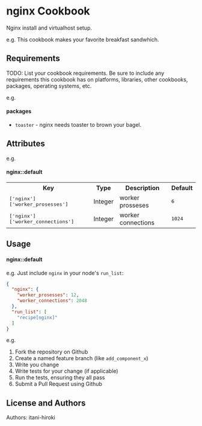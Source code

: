 nginx Cookbook
==============
Nginx install and virtualhost setup.


e.g.
This cookbook makes your favorite breakfast sandwhich.

Requirements
------------
TODO: List your cookbook requirements. Be sure to include any requirements this cookbook has on platforms, libraries, other cookbooks, packages, operating systems, etc.

e.g.
#### packages
- `toaster` - nginx needs toaster to brown your bagel.

Attributes
----------

e.g.
#### nginx::default
<table>
  <tr>
    <th>Key</th>
    <th>Type</th>
    <th>Description</th>
    <th>Default</th>
  </tr>
  <tr>
    <td><tt>['nginx']['worker_prosesses']</tt></td>
    <td>Integer</td>
    <td>worker prosseses</td>
    <td><tt>6</tt></td>
  </tr>
  <tr>
    <td><tt>['nginx']['worker_connections']</tt></td>
    <td>Integer</td>
    <td>worker connections</td>
    <td><tt>1024</tt></td>
  </tr>
</table>

Usage
-----
#### nginx::default

e.g.
Just include `nginx` in your node's `run_list`:

```json
{
  "nginx": {
    "worker_prosesses": 12,
    "worker_connections": 2048
  },
  "run_list": [
    "recipe[nginx]"
  ]
}
```

e.g.
1. Fork the repository on Github
2. Create a named feature branch (like `add_component_x`)
3. Write you change
4. Write tests for your change (if applicable)
5. Run the tests, ensuring they all pass
6. Submit a Pull Request using Github

License and Authors
-------------------
Authors: itani-hiroki
